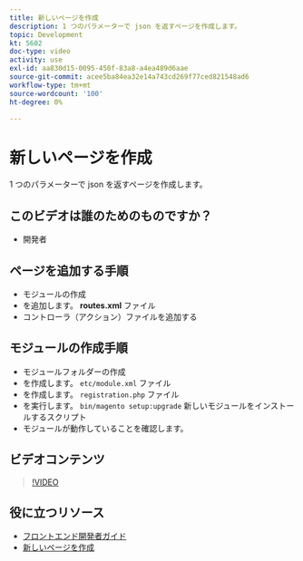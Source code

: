 ```yaml
---
title: 新しいページを作成
description: 1 つのパラメーターで json を返すページを作成します。
topic: Development
kt: 5602
doc-type: video
activity: use
exl-id: aa830d15-0095-450f-83a8-a4ea489d6aae
source-git-commit: acee5ba84ea32e14a743cd269f77ced821548ad6
workflow-type: tm+mt
source-wordcount: '100'
ht-degree: 0%

---
```


# 新しいページを作成

1 つのパラメーターで json を返すページを作成します。

## このビデオは誰のためのものですか？

- 開発者

## ページを追加する手順

- モジュールの作成
- を追加します。 **routes.xml** ファイル
- コントローラ（アクション）ファイルを追加する

## モジュールの作成手順

- モジュールフォルダーの作成
- を作成します。 `etc/module.xml` ファイル
- を作成します。 `registration.php` ファイル
- を実行します。 `bin/magento setup:upgrade` 新しいモジュールをインストールするスクリプト
- モジュールが動作していることを確認します。

## ビデオコンテンツ

>[!VIDEO](https://video.tv.adobe.com/v/35816?quality=12&learn=on)

## 役に立つリソース

- [フロントエンド開発者ガイド](https://devdocs.magento.com/guides/v2.4/frontend-dev-guide/bk-frontend-dev-guide.html)
- [新しいページを作成](https://devdocs.magento.com/videos/fundamentals/create-a-new-page/)
